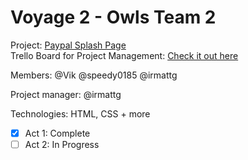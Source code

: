 # **Voyage 2 - Owls Team 2** #   

Project: [Paypal Splash Page](https://chingu-coders.github.io/paypal-otters/)  
Trello Board for Project Management: [Check it out here](https://trello.com/b/xbFsPQH5/paypal-clone)  


Members: @Vik @speedy0185 @irmattg  

Project manager: @irmattg  

Technologies: HTML, CSS + more  

- [X] Act 1: Complete
- [ ] Act 2: In Progress